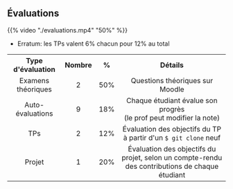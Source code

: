 ## Évaluations

{{% video "./evaluations.mp4" "50%" %}}

* Erratum: les TPs valent 6% chacun pour 12% au total

<table>
<tr>
	<th>Type d'évaluation
	</th>
	<th>Nombre
	</th>
	<th>%
	</th>
	<th>Détails
	</th>
</tr>
<tr>
	<td style="text-align:center;">Examens théoriques
	</td>
	<td style="text-align:center;">2
	</td>
	<td>50%
	</td>
	<td style="text-align:center;">
	Questions théoriques sur Moodle
	</td>
</tr>
<tr>
	<td style="text-align:center;">Auto-évaluations
	</td>
	<td style="text-align:center;">9
	</td>
	<td>18%
	</td>
	<td style="text-align:center;">
	Chaque étudiant évalue son progrès<br>
	(le prof peut modifier la note)
	</td>
</tr>
<tr>
	<td style="text-align:center;">TPs</td>
	<td style="text-align:center;">2
	</td>
	<td>12%
	</td>
	<td style="text-align:center;">
	Évaluation des objectifs du TP à partir d'un <code>$&nbsp;git&nbsp;clone</code> neuf
	</td>
</tr>
<tr>
	<td style="text-align:center;">Projet</td>
	<td style="text-align:center;">1
	</td>
	<td>20%
	</td>
	<td style="text-align:center;">
	Évaluation des objectifs du projet, selon un compte-rendu des contributions de chaque étudiant
	</td>
</tr>
</table>
